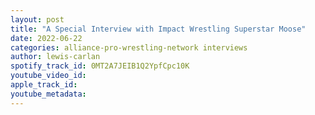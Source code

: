 ```yaml
---
layout: post
title: "A Special Interview with Impact Wrestling Superstar Moose"
date: 2022-06-22
categories: alliance-pro-wrestling-network interviews
author: lewis-carlan
spotify_track_id: 0MT2A7JEIB1Q2YpfCpc10K
youtube_video_id: 
apple_track_id: 
youtube_metadata: 
---
```

